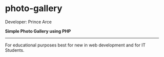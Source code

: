# photo-gallery
<p>Developer: Prince Arce</p>
<b>Simple Photo Gallery using PHP</b>
<hr>
For educational purposes best for new in web development and for IT Students.
